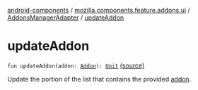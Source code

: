 [android-components](../../index.md) / [mozilla.components.feature.addons.ui](../index.md) / [AddonsManagerAdapter](index.md) / [updateAddon](./update-addon.md)

# updateAddon

`fun updateAddon(addon: `[`Addon`](../../mozilla.components.feature.addons/-addon/index.md)`): `[`Unit`](https://kotlinlang.org/api/latest/jvm/stdlib/kotlin/-unit/index.html) [(source)](https://github.com/mozilla-mobile/android-components/blob/master/components/feature/addons/src/main/java/mozilla/components/feature/addons/ui/AddonsManagerAdapter.kt#L370)

Update the portion of the list that contains the provided [addon](update-addon.md#mozilla.components.feature.addons.ui.AddonsManagerAdapter$updateAddon(mozilla.components.feature.addons.Addon)/addon).


